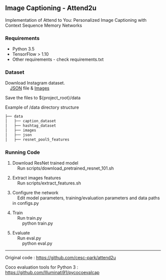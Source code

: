 Image Captioning - Attend2u <br />
---

Implementation of Attend to You: Personalized Image Captioning with Context Sequence Memory Networks <br />


### Requirements
* Python 3.5
* TensorFlow > 1.10
* Other requirements - check requirements.txt


### Dataset
Download Instagram dataset. <br />
&nbsp;&nbsp;&nbsp;&nbsp;[JSON](https://drive.google.com/uc?export=download&id=0B3xszfcsfVUBdG0tU3BOQWV0a0E) file & 
[Images](https://drive.google.com/uc?export=download&id=0B3xszfcsfVUBVkZGU2oxYVl6aDA) <br />

Save the files to ${project_root}/data

Example of /data directory structure
```bash
├── data
│   ├── caption_dataset
│   ├── hashtag_dataset
│   ├── images
│   ├── json
│   ├── resnet_pool5_features

```
### Running Code

1. Download ResNet trained model <br/>
&nbsp;&nbsp;&nbsp;&nbsp;Run scripts/download_pretrained_resnet_101.sh

2. Extract images features <br/>
&nbsp;&nbsp;&nbsp;&nbsp;Run scripts/extract_features.sh
	
3. Configure the network <br/>
&nbsp;&nbsp;&nbsp;&nbsp;Edit model parameters, training/evaluation parameters and data paths in configs.py
	
4. Train <br/>
&nbsp;&nbsp;&nbsp;&nbsp;Run train.py <br />
&nbsp;&nbsp;&nbsp;&nbsp;&nbsp;&nbsp;&nbsp;&nbsp;python train.py

5. Evaluate <br />
&nbsp;&nbsp;&nbsp;&nbsp;Run eval.py <br />
&nbsp;&nbsp;&nbsp;&nbsp;&nbsp;&nbsp;&nbsp;&nbsp;python eval.py

---

Original code : https://github.com/cesc-park/attend2u

Coco evaluation tools for Python 3 : https://github.com/Illuminati91/pycocoevalcap
